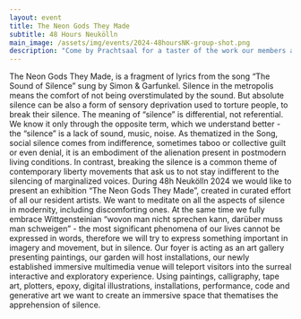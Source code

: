 ```yaml
---
layout: event
title: The Neon Gods They Made
subtitle: 48 Hours Neukölln
main_image: /assets/img/events/2024-48hoursNK-group-shot.png
description: "Come by Prachtsaal for a taster of the work our members are making: paintings, photographs, plus generative art."
---
```

The Neon Gods They Made, is a fragment of
lyrics from the song “The Sound of Silence” sung
by Simon & Garfunkel. Silence in the metropolis
means the comfort of not being overstimulated
by the sound. But absolute silence can be also a
form of sensory deprivation used to torture
people, to break their silence. The meaning of
“silence” is differential, not referential. We know
it only through the opposite term, which we
understand better - the “silence” is a lack of
sound, music, noise. As thematized in the Song,
social silence comes from indifference, sometimes
taboo or collective guilt or even denial, it is an
embodiment of the alienation present in postmodern
living conditions. In contrast, breaking the
silence is a common theme of contemporary
liberty movements that ask us to not stay indifferent
to the silencing of marginalized voices.
During 48h Neukölln 2024 we would like to
present an exhibition “The Neon Gods They
Made”, created in curated effort of all our
resident artists. We want to meditate on all the
aspects of silence in modernity, including
discomforting ones. At the same time we fully
embrace Wittgensteinian “wovon man nicht
sprechen kann, darüber muss man schweigen” -
the most significant phenomena of our lives
cannot be expressed in words, therefore we will
try to express something important in imagery
and movement, but in silence.
Our foyer is acting as an art gallery presenting
paintings, our garden will host installations, our
newly established immersive multimedia venue
will teleport visitors into the surreal interactive
and exploratory experience. Using paintings,
calligraphy, tape art, plotters, epoxy, digital
illustrations, installations, performance, code and
generative art we want to create an immersive
space that thematises the apprehension of
silence. 
